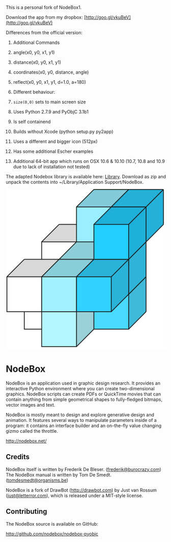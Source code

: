 This is a personal fork of NodeBox1.

Download the app from my dropbox: [http://goo.gl/vkuBeV](http://goo.gl/vkuBeV)


Differences from the official version:

1. Additional Commands
  1.  angle(x0, y0, x1, y1)
  1.  distance(x0, y0, x1, y1)
  1.  coordinates(x0, y0, distance, angle)
  1.  reflect(x0, y0, x1, y1, d=1.0, a=180)

1. Different behaviour:
  1.  `size(0,0)`  sets to main screen size

1.  Uses Python 2.7.9 and PyObjC 3.1b1

1.  Is self containend

1.  Builds without Xcode (python setup.py py2app)

1.  Uses a different and bigger icon (512px)

1.  Has some additional Escher examples

1.  Additional 64-bit app which runs on OSX 10.6 & 10.10 (10.7, 10.8 and 10.9 due to lack of installation not tested)


The adapted Nodebox library is available here: [Library](https://github.com/karstenw/Library). Download as zip and unpack the contents into ~/Library/Application Support/NodeBox.



![Image](art/nodeboxlogo_big.png?raw=true)


NodeBox
=======
NodeBox is an application used in graphic design research. It provides
an interactive Python environment where you can create two-dimensional
graphics. NodeBox scripts can create PDFs or QuickTime movies that can 
contain anything from simple geometrical shapes to fully-fledged bitmaps,
vector images and text.

NodeBox is mostly meant to design and explore generative design and
animation. It features several ways to manipulate parameters inside 
of a program: it contains an interface builder and an on-the-fly value 
changing gizmo called the throttle.

  http://nodebox.net/

Credits
-------
NodeBox itself is written by Frederik De Bleser. (frederik@burocrazy.com)
The NodeBox manual is written by Tom De Smedt. (tomdesmedt@organisms.be)

NodeBox is a fork of DrawBot (http://drawbot.com) by Just van Rossum (just@letterror.com),
which is released under a MIT-style license.

Contributing
------------
The NodeBox source is available on GitHub:

  http://github.com/nodebox/nodebox-pyobjc
